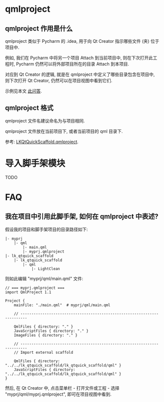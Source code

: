 # qmlproject

## qmlproject 作用是什么

qmlproject 类似于 Pycharm 的 .idea, 用于向 Qt Creator 指示哪些文件 (夹) 位于项目中.

例如, 我们在 Pycharm 中将另一个项目 Attach 到当前项目中, 则在下次打开此工程时, Pycharm 仍然可以将外部项目所在的目录 Attach 到本项目.

对应到 Qt Creator 的逻辑, 就是在 qmlproject 中定义了哪些目录包含在项目中, 则下次打开 Qt Creator, 仍然可以在项目视图中看到它们.

示例见本文 [此问答](#20200913_154334). 

## qmlproject 格式

qmlproject 文件名建议命名为与项目相同. 

qmlproject 文件放在当前项目下, 或者当前项目的 qml 目录下.

参考: [LKQtQuickScaffold.qmlproject](../lk_qtquick_scaffold/qml/LKQtQuickScaffold.qmlproject).

# 导入脚手架模块

TODO

# FAQ

## <span id="20200913_154334">我在项目中引用此脚手架, 如何在 qmlproject 中表述?</span>

假设我的项目和脚手架项目的目录路径如下:

```
|- myprj
    |- qml
        |- main.qml
        |- myprj.qmlproject
|- lk_qtquick_scaffold
    |- lk_qtquick_scaffold
        |- qml
            |- LightClean

```

则如此编辑 "myprj/qml/main.qml" 文件:

```
// === myprj.qmlproject ===
import QmlProject 1.1

Project {
    mainFile: "./main.qml"  # myprj/qml/main.qml

    // -------------------------------------------------------------------------

    QmlFiles { directory: "." }
    JavaScriptFiles { directory: "." }
    ImageFiles { directory: "." }

    // -------------------------------------------------------------------------
    // Import external scaffold

    QmlFiles { directory: "../../lk_qtquick_scaffold/lk_qtquick_scaffold/qml" }
    JavaScriptFiles { directory: "../../lk_qtquick_scaffold/lk_qtquick_scaffold/qml" }
}

```

然后, 在 Qt Creator 中, 点击菜单栏 - 打开文件或工程 - 选择 "myprj/qml/myprj.qmlproject", 即可在项目视图中看到.



